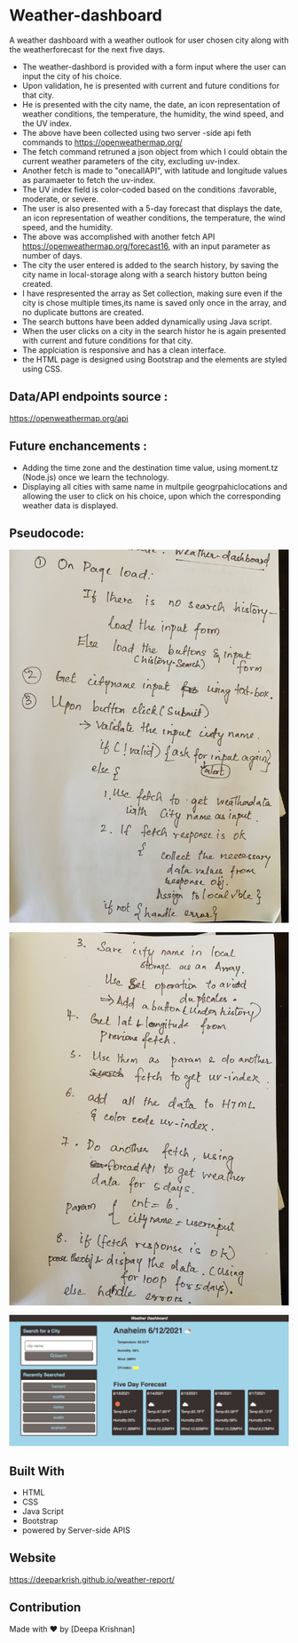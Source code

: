 # Weather-dashboard
A weather dashboard with a  weather outlook for user chosen city along with the weatherforecast for the next five days. 


* The weather-dashbord  is provided with a form input where the user can input the city of his choice. 
* Upon validation, he is  presented with current and future conditions for that city.
* He is presented with the city name, the date, an icon representation of weather conditions, the temperature, the humidity, the wind speed, and the UV index. 
* The above have been collected using two server -side api feth commands to https://openweathermap.org/
* The fetch command retruned a json object from which I could obtain the current weather parameters of the city, excluding uv-index. 
* Another fetch is made to "onecallAPI", with latitude and longitude values as paramaeter to fetch the uv-index.
* The UV index field is color-coded   based on the conditions :favorable, moderate, or severe.
* The user is also presented with a 5-day forecast that displays the date, an icon representation of weather conditions, the temperature, the wind speed, and the   humidity.
* The above was accomplished with another fetch API  https://openweathermap.org/forecast16, with an input parameter as number of days.
* The city the user entered is added to the search history, by saving the city name in local-storage along with a search history button being created.
* I have  respresented the array as Set collection, making sure even if the city is chose multiple times,its name is saved only once in the array,
  and no duplicate buttons are created.    
* The search buttons have been added dynamically using Java script. 
* When the user clicks on a city in the search histor he is again presented with current and future conditions for that city.
* The applciation is responsive and has a clean interface. 
* the HTML page is designed  using Bootstrap and the elements are styled using CSS.


## Data/API endpoints source :
https://openweathermap.org/api

## Future enchancements :
* Adding the time zone  and the destination time value, using moment.tz (Node.js) once we learn the technology.
* Displaying  all cities with same name in multpile  geogrpahiclocations and allowing the user to click on his choice, upon which the corresponding weather data
  is displayed.
## Pseudocode:
![Webpage](https://github.com/Deeparkrish/weather-report/blob/main/assets/img/pseudo1.jpeg)

![Webpage](https://github.com/Deeparkrish/weather-report/blob/main/assets/img/psuedo2.jpeg)

![Webpage](https://github.com/Deeparkrish/weather-report/blob/main/assets/img/weather2.png)


## Built With
* HTML
* CSS
* Java Script
* Bootstrap
* powered by Server-side APIS 

## Website
https://deeparkrish.github.io/weather-report/

## Contribution
Made with ❤️ by [Deepa Krishnan]


